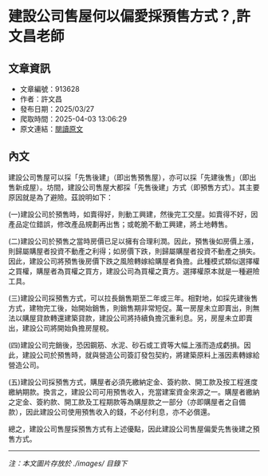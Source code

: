 # 建設公司售屋何以偏愛採預售方式？,許文昌老師

## 文章資訊
- 文章編號：913628
- 作者：許文昌
- 發布日期：2025/03/27
- 爬取時間：2025-04-03 13:06:29
- 原文連結：[閱讀原文](https://real-estate.get.com.tw/Columns/detail.aspx?no=913628)

## 內文
建設公司售屋可以採「先售後建」（即出售預售屋），亦可以採「先建後售」（即出售新成屋）。坊間，建設公司售屋大都採「先售後建」方式（即預售方式）。其主要原因就是為了避險。茲說明如下：

(一)建設公司於預售時，如賣得好，則動工興建，然後完工交屋。如賣得不好，因產品定位錯誤，修改產品規劃再出售；或乾脆不動工興建，將土地轉售。

(二)建設公司於預售之當時房價已足以擁有合理利潤。因此，預售後如房價上漲，則歸屬購屋者投資不動產之利得；如房價下跌，則歸屬購屋者投資不動產之損失。因此，建設公司將預售後房價下跌之風險轉嫁給購屋者負擔。此種模式類似選擇權之買權，購屋者為買權之買方，建設公司為買權之賣方。選擇權原本就是一種避險工具。

(三)建設公司採預售方式，可以拉長銷售期至二年或三年。相對地，如採先建後售方式，建物完工後，始開始銷售，則銷售期非常短促。萬一房屋未立即賣出，則無法以購屋貸款轉還建築貸款，建設公司將持續負擔沉重利息。另，房屋未立即賣出，建設公司將開始負擔房屋稅。

(四)建設公司完銷後，恐因鋼筋、水泥、砂石或工資等大幅上漲而造成虧損。因此，建設公司於預售時，就與營造公司簽訂發包契約，將建築原料上漲因素轉嫁給營造公司。

(五)建設公司採預售方式，購屋者必須先繳納定金、簽約款、開工款及按工程進度繳納期款。換言之，建設公司可用預售收入，充當建案資金來源之一。購屋者繳納之定金、簽約款、開工款及工程期款等為購屋款之一部分（亦即購屋者之自備款），因此建設公司使用預售收入的錢，不必付利息，亦不必償還。

總之，建設公司售屋採預售方式有上述優點，因此建設公司售屋偏愛先售後建之預售方式。

---
*注：本文圖片存放於 ./images/ 目錄下*

